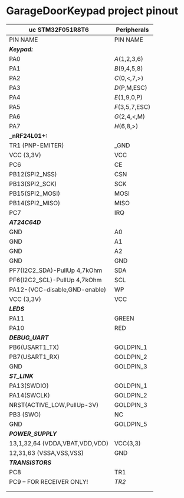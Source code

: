 # GarageDoorKeypad project pinout
|**uc STM32F051R8T6** |**Peripherals** |
| --- | --- |
| PIN NAME | PIN NAME |
|**_Keypad:_** |
| PA0 | _A_(1,2,3,6) |
| PA1 | _B_(9,4,5,8) |
| PA2 | _C_(0,<,7,>) |
| PA3 | _D_(P,M,ESC) |
| PA4 | _E_(1,9,0,P) |
| PA5 | _F_(3,5,7,ESC) |
| PA6 | _G_(2,4,<,M) |
| PA7 | _H_(6,8,>) |
|**_nRF24L01+:** |
| TR1 (PNP-EMITER) | _GND |
| VCC (3,3V) | VCC |
| PC6 | CE |
| PB12(SPI2_NSS) | CSN |
| PB13(SPI2_SCK) | SCK |
| PB15(SPI2_MOSI) | MOSI|
| PB14(SPI2_MISO) | MISO |
| PC7 |     IRQ |
|**_AT24C64D_** |
| GND | A0 |
| GND | A1|
| GND |A2|
| GND |GND |
| PF7(I2C2_SDA)-PullUp 4,7kOhm |SDA |
| PF6(I2C2_SCL)-PullUp 4,7kOhm |SCL|
| PA12-(VCC-disable,GND-enable) |WP |
| VCC (3,3V) |VCC | 
|**_LEDS_** |
| PA11 |GREEN|
| PA10 |RED|
|**_DEBUG_UART_** |
| PB6(USART1_TX) |GOLDPIN_1| 
| PB7(USART1_RX) |GOLDPIN_2|
| GND | GOLDPIN_3 |
|**_ST_LINK_** |
| PA13(SWDIO) |GOLDPIN_1|
| PA14(SWCLK)  |GOLDPIN_2| 
| NRST(ACTIVE_LOW,PullUp-3V) |GOLDPIN_3| 
| PB3 (SWO) |NC|
| GND  |GOLDPIN_5|
|**_POWER_SUPPLY_** |
| 13,1,32,64 (VDDA,VBAT,VDD,VDD) | VCC(3,3)|
| 12,31,63 (VSSA,VSS,VSS) |GND |
|**_TRANSISTORS_** |
|PC8 | TR1 |
|PC9 – FOR RECEIVER ONLY! | _TR2_ |
|  |   |
|   |   |   |   |
